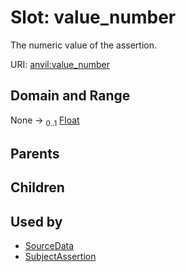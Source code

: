 
# Slot: value_number

The numeric value of the assertion.

URI: [anvil:value_number](https://anvilproject.org/acr-harmonized-data-model/value_number)


## Domain and Range

None &#8594;  <sub>0..1</sub> [Float](types/Float.md)

## Parents


## Children


## Used by

 * [SourceData](SourceData.md)
 * [SubjectAssertion](SubjectAssertion.md)
